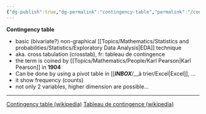 ```yaml
---
{"dg-publish":true,"dg-permalink":"contingency-table","permalink":"/contingency-table/","dgHomeLink":true,"dgPassFrontmatter":false}
---
```



**Contingency table**
- basic (bivariate?) non-graphical [[Topics/Mathematics/Statistics and probabilities/Statistics/Exploratory Data Analysis|EDA]] technique
- aka. cross tabulation (crosstab), fr: tableau de contingence
- the term is coined by [[Topics/Mathematics/People/Karl Pearson|Karl Pearson]] in **1904**
- Can be done by using a pivot table in [[___INBOX___/__à trier/Excel|Excel]], ...
- it show frequency (counts)
- not only 2 variables, higher dimension are possible...

---
[Contingency table (wikipedia)](https://en.wikipedia.org/wiki/Contingency_table)
[Tableau de contingence (wikipedia)](https://fr.wikipedia.org/wiki/Tableau_de_contingence)
